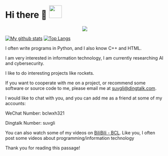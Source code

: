 # Hi there 👋   <img src='https://user-images.githubusercontent.com/74038190/206662607-d9e7591e-bbf9-42f9-9386-29efc927bc16.gif' width="40">

<p align="center">
  <a href="https://github.com/Anmol-Baranwal">
    <img src="https://readme-typing-svg.demolab.com/?font=Fira+Code&center=true&weight=360&size=24&pause=800&color=6495ED&width=600&height=80&lines=Python+Ai+Developer;Student+Hacker;Enjoy+Learning+Math;Keep+improving"/>      </a>
</p>


[![My github stats](https://github-readme-stats.vercel.app/api?username=ljy-002&show_icons=true&theme=shades-of-purple)](https://github.com/anuraghazra/github-readme-stats) [![Top Langs](https://github-readme-stats.vercel.app/api/top-langs/?username=ljy-002)](https://github.com/anuraghazra/github-readme-stats)

I often write programs in Python, and I also know C++ and HTML.

I am very interested in information technology, I am currently researching AI and cybersecurity.

I like to do interesting projects like rockets.

If you want to cooperate with me on a project, or recommend some software or source code to me, please email me at suvgli@dingtalk.com.

I would like to chat with you, and you can add me as a friend at some of my accounts:

WeChat Number: bclwxh321

Dingtalk Number: suvgli

You can also watch some of my videos on [BiliBili - BCL](https://space.bilibili.com/1543403511). Like you, I often post some videos about programming/information technology

Thank you for reading this passage!
